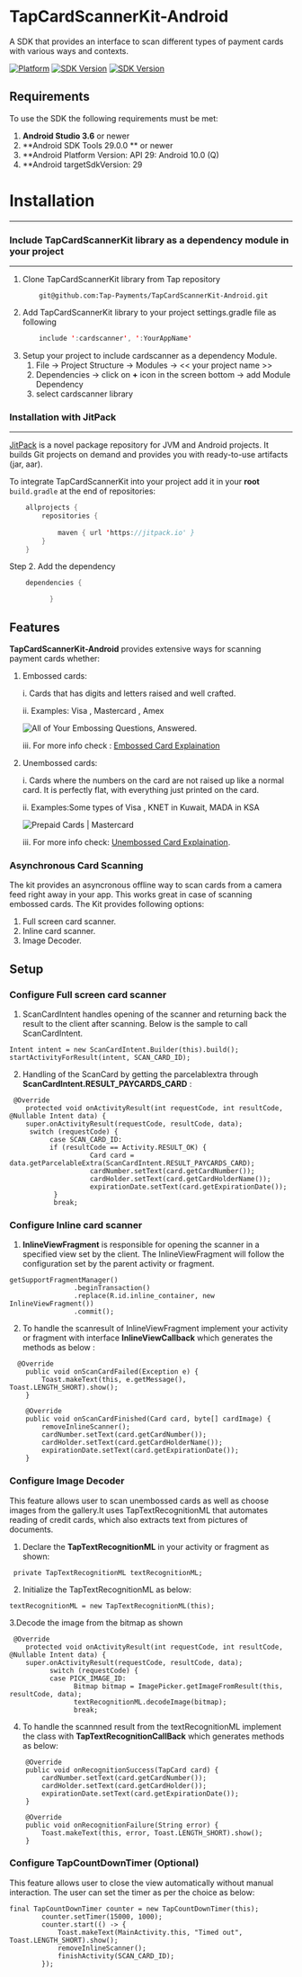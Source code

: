 # TapCardScannerKit-Android
A SDK that provides an interface to scan different types of payment cards with various ways and contexts.

[![Platform](https://img.shields.io/badge/platform-Android-inactive.svg?style=flat)](https://github.com/Tap-Payments/TapCardScannerKit-Android.git)
[![SDK Version](https://img.shields.io/badge/minSdkVersion-19-blue.svg)](https://stuff.mit.edu/afs/sipb/project/android/docs/reference/packages.html)
[![SDK Version](https://img.shields.io/badge/targetSdkVersion-29-informational.svg)](https://stuff.mit.edu/afs/sipb/project/android/docs/reference/packages.html)

## Requirements

To use the SDK the following requirements must be met:

1. **Android Studio 3.6** or newer
2. **Android SDK Tools 29.0.0 ** or newer
3. **Android Platform Version: API 29: Android 10.0 (Q)
4. **Android targetSdkVersion: 29

# Installation
---
<a name="include_library_to_code_locally"></a>
### Include TapCardScannerKit library as a dependency module in your project
---
1. Clone TapCardScannerKit library from Tap repository
   ```
       git@github.com:Tap-Payments/TapCardScannerKit-Android.git
    ```
2. Add TapCardScannerKit library to your project settings.gradle file as following
    ```java
        include ':cardscanner', ':YourAppName'
    ```
3. Setup your project to include cardscanner as a dependency Module.
   1. File -> Project Structure -> Modules -> << your project name >>
   2. Dependencies -> click on **+** icon in the screen bottom -> add Module Dependency
   3. select cardscanner library

<a name="installation_with_jitpack"></a>
### Installation with JitPack
---
[JitPack](https://jitpack.io/) is a novel package repository for JVM and Android projects. It builds Git projects on demand and provides you with ready-to-use artifacts (jar, aar).

To integrate TapCardScannerKit into your project add it in your **root** `build.gradle` at the end of repositories:
```java
	allprojects {
		repositories {
			
			maven { url 'https://jitpack.io' }
		}
	}
```
Step 2. Add the dependency
```java
	dependencies {

          }
```
## Features
**TapCardScannerKit-Android** provides extensive ways for scanning payment cards whether:

1. Embossed cards:

   i. Cards that has digits and letters raised and well crafted.

   ii. Examples: Visa , Mastercard , Amex

    ![All of Your Embossing Questions, Answered.](https://www.cardsource.com/hs-fs/hubfs/Images%20for%20sharing%20(bigger%20files)/shutterstock_613618706%20(1).jpg?width=400&name=shutterstock_613618706%20(1).jpg)

   iii. For more info check : [Embossed Card Explaination](https://www.creditcards.com/credit-card-news/glossary/termembossed.php)

2. Unembossed cards:

   i. Cards where the numbers on the card are not raised up like a normal card. It is perfectly flat, with everything just           printed on the card.

   ii. Examples:Some types of Visa , KNET in Kuwait, MADA in KSA

   ![Prepaid Cards | Mastercard](https://www.mastercard.ca/en-ca/consumers/find-card-products/prepaid-cards/_jcr_content/contentpar/herolight/image.adaptive.479.high.png/1516312754375.png)

   iii. For more info check: [Unembossed Card Explaination](https://www.commercebank.com/sharedcontent/pdfs/merchant-online/MerchantOnline_winter07.pdf).

### Asynchronous Card Scanning

The kit provides an asyncronous offline way to scan cards from a camera feed right away in your app. This works great in case of scanning embossed cards. The Kit provides following options:

1. Full screen card scanner.
2. Inline card scanner.
3. Image Decoder.

## Setup
### Configure Full screen card scanner
1. ScanCardIntent handles opening of the scanner and returning back the result to the client after scanning.
Below is the sample to call  ScanCardIntent.
```
Intent intent = new ScanCardIntent.Builder(this).build();
startActivityForResult(intent, SCAN_CARD_ID);
```
2. Handling of the ScanCard by getting the parcelablextra through **ScanCardIntent.RESULT_PAYCARDS_CARD** :
```
 @Override
    protected void onActivityResult(int requestCode, int resultCode, @Nullable Intent data) {
    super.onActivityResult(requestCode, resultCode, data);
     switch (requestCode) {
          case SCAN_CARD_ID:
          if (resultCode == Activity.RESULT_OK) {
                    Card card = data.getParcelableExtra(ScanCardIntent.RESULT_PAYCARDS_CARD);
                    cardNumber.setText(card.getCardNumber());
                    cardHolder.setText(card.getCardHolderName());
                    expirationDate.setText(card.getExpirationDate());
           }
           break;
```

### Configure Inline card scanner
1. **InlineViewFragment** is responsible for opening the scanner in a specified view set by the client.
The InlineViewFragment will follow the configuration set by the parent activity or fragment.
```
getSupportFragmentManager()
                .beginTransaction()
                .replace(R.id.inline_container, new InlineViewFragment())
                .commit();
```
2. To handle the scanresult of InlineViewFragment implement your activity or fragment with interface
  **InlineViewCallback** which generates the methods as below :
```
  @Override
    public void onScanCardFailed(Exception e) {
        Toast.makeText(this, e.getMessage(), Toast.LENGTH_SHORT).show();
    }

    @Override
    public void onScanCardFinished(Card card, byte[] cardImage) {
        removeInlineScanner();
        cardNumber.setText(card.getCardNumber());
        cardHolder.setText(card.getCardHolderName());
        expirationDate.setText(card.getExpirationDate());
    }
```
### Configure Image Decoder
This feature allows user to scan unembossed cards as well as choose images from the gallery.It uses
TapTextRecognitionML that automates reading of credit cards, which also extracts text from pictures of documents.

1. Declare the **TapTextRecognitionML** in your activity or fragment as shown:
```
 private TapTextRecognitionML textRecognitionML;
```
2. Initialize the TapTextRecognitionML as below:
```
textRecognitionML = new TapTextRecognitionML(this);
```
3.Decode the image from the bitmap as shown
```
 @Override
    protected void onActivityResult(int requestCode, int resultCode, @Nullable Intent data) {
    super.onActivityResult(requestCode, resultCode, data);
          switch (requestCode) {
          case PICK_IMAGE_ID:
                Bitmap bitmap = ImagePicker.getImageFromResult(this, resultCode, data);
                textRecognitionML.decodeImage(bitmap);
                break;
```
4. To handle the scannned result from the textRecognitionML implement the class with **TapTextRecognitionCallBack**
which generates methods as below:
```
    @Override
    public void onRecognitionSuccess(TapCard card) {
        cardNumber.setText(card.getCardNumber());
        cardHolder.setText(card.getCardHolder());
        expirationDate.setText(card.getExpirationDate());
    }

    @Override
    public void onRecognitionFailure(String error) {
        Toast.makeText(this, error, Toast.LENGTH_SHORT).show();
    }
```
### Configure TapCountDownTimer (Optional)
This feature allows user to close the view automatically without manual interaction.
The user can set the timer as per the choice as below:
```
final TapCountDownTimer counter = new TapCountDownTimer(this);
        counter.setTimer(15000, 1000);
        counter.start(() -> {
            Toast.makeText(MainActivity.this, "Timed out", Toast.LENGTH_SHORT).show();
            removeInlineScanner();
            finishActivity(SCAN_CARD_ID);
        });
```